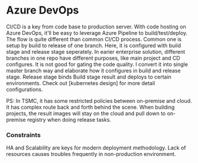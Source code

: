 # Azure DevOps

CI/CD is a key from code base to production server. With code hosting on Azure DevOps, it'll be easy to leverage Azure Pipeline to build/test/deploy. The flow is quite different than common CI/CD process. Common one is setup by build to release of one branch. Here, it is configured with build stage and release stage seperately. In earier enterprise solution, different branches in one repo have different purposes, like main project and CD configures. It is not good for gating the code quality. I convert it into single master branch way and elaborate how it configures in build and release stage. Release stage binds Build stage result and deploys to certain environments. Check out [kubernetes design] for more detail configurations.

PS: In TSMC, it has some restricted policies between on-premise and cloud. It has complex route back and forth behind the scene. When building projects, the result images will stay on the cloud and pull down to on-premise registry when doing release tasks.

### Constraints

HA and Scalability are keys for modern deployment methodology. Lack of resources causes troubles frequently in non-production environment.
